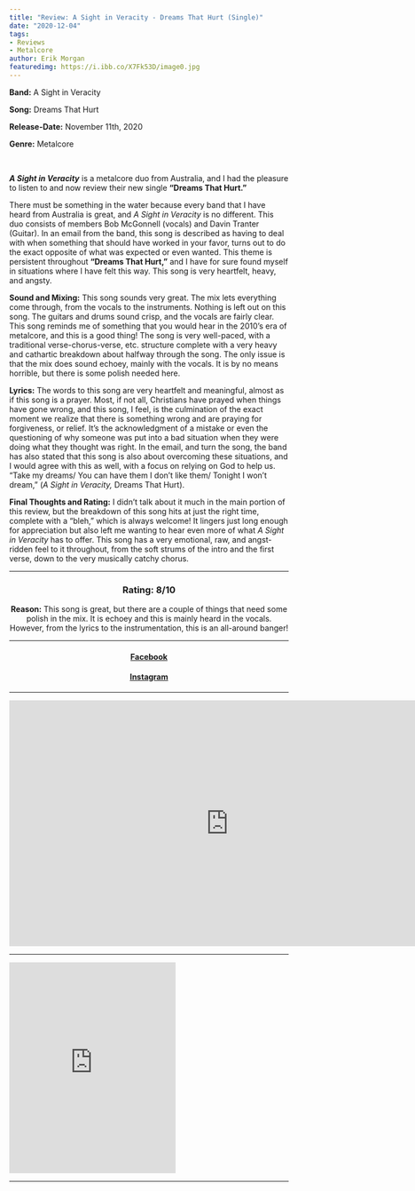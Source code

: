 ```yaml
---
title: "Review: A Sight in Veracity - Dreams That Hurt (Single)"
date: "2020-12-04"
tags:
- Reviews
- Metalcore
author: Erik Morgan
featuredimg: https://i.ibb.co/X7Fk53D/image0.jpg
---
```


**Band:** A Sight in Veracity

**Song:** Dreams That Hurt

**Release-Date:** November 11th, 2020

**Genre:** Metalcore

 

_**A Sight in Veracity**_ is a metalcore duo from Australia, and I had the pleasure to listen to and now review their new single **“Dreams That Hurt.”** 

There must be something in the water because every band that I have heard from Australia is great, and _A Sight in Veracity_ is no different. This duo consists of members Bob McGonnell (vocals) and Davin Tranter (Guitar). In an email from the band, this song is described as having to deal with when something that should have worked in your favor, turns out to do the exact opposite of what was expected or even wanted. This theme is persistent throughout **“Dreams That Hurt,”** and I have for sure found myself in situations where I have felt this way. This song is very heartfelt, heavy, and angsty.

**Sound and Mixing:** This song sounds very great. The mix lets everything come through, from the vocals to the instruments. Nothing is left out on this song. The guitars and drums sound crisp, and the vocals are fairly clear. This song reminds me of something that you would hear in the 2010’s era of metalcore, and this is a good thing! The song is very well-paced, with a traditional verse-chorus-verse, etc. structure complete with a very heavy and cathartic breakdown about halfway through the song. The only issue is that the mix does sound echoey, mainly with the vocals. It is by no means horrible, but there is some polish needed here.

**Lyrics:** The words to this song are very heartfelt and meaningful, almost as if this song is a prayer. Most, if not all, Christians have prayed when things have gone wrong, and this song, I feel, is the culmination of the exact moment we realize that there is something wrong and are praying for forgiveness, or relief. It’s the acknowledgment of a mistake or even the questioning of why someone was put into a bad situation when they were doing what they thought was right. In the email, and turn the song, the band has also stated that this song is also about overcoming these situations, and I would agree with this as well, with a focus on relying on God to help us. “Take my dreams/ You can have them I don’t like them/ Tonight I won’t dream,” (_A Sight in Veracity,_ Dreams That Hurt).

**Final Thoughts and Rating:** I didn’t talk about it much in the main portion of this review, but the breakdown of this song hits at just the right time, complete with a “bleh,” which is always welcome! It lingers just long enough for appreciation but also left me wanting to hear even more of what _A Sight in Veracity_ has to offer. This song has a very emotional, raw, and angst-ridden feel to it throughout, from the soft strums of the intro and the first verse, down to the very musically catchy chorus.

<hr>
<h3 style="text-align: center">Rating: 8/10</h3>

<p style="text-align: center"><span style="font-weight: bold">Reason:</span> This song is great, but there are a couple of things that need some polish in the mix. It is echoey and this is mainly heard in the vocals. However, from the lyrics to the instrumentation, this is an all-around banger!</p>


* * *

<h4 style="text-align:center"><a href="https://m.facebook.com/asightinveracity/" alt="Facebook">Facebook</a></h4>
<h4 style="text-align:center"><a href="https://www.instagram.com/asightinveracity/" alt="Instagram">Instagram</a></h4>

* * *
<div class="video-container">
<iframe frameborder="0" scrolling="no" marginheight="0" marginwidth="0"width="788.54" height="443" type="text/html" src="https://www.youtube.com/embed/KDyr08GFoEI?autoplay=0&fs=0&iv_load_policy=3&showinfo=0&rel=0&cc_load_policy=0&start=0&end=0&origin=https://youtubeembedcode.com"><div><small><a href="https://youtubeembedcode.com/pl/">youtubeembedcode.com/pl/</a></small></div><div><small><a href="http://tr3ndygirl.com/">Ultimate web Traffic</a></small></div></iframe>
</div>


* * *

<iframe src="https://open.spotify.com/embed/artist/766tMT7gzeXdwTCMSoN68M" width="300" height="380" frameborder="0" allowtransparency="true" allow="encrypted-media"></iframe>

<hr>